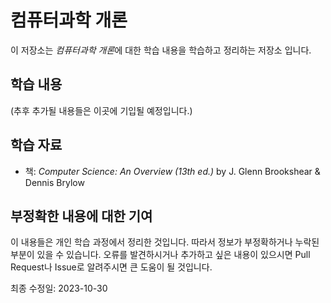 # 컴퓨터과학 개론
이 저장소는 *컴퓨터과학 개론*에 대한 학습 내용을 학습하고 정리하는 저장소 입니다.

## 학습 내용

(추후 추가될 내용들은 이곳에 기입될 예정입니다.)

## 학습 자료
* 책: *Computer Science: An Overview (13th ed.)* by J. Glenn Brookshear & Dennis Brylow


## 부정확한 내용에 대한 기여
이 내용들은 개인 학습 과정에서 정리한 것입니다. 따라서 정보가 부정확하거나 누락된 부분이 있을 수 있습니다. 오류를 발견하시거나 추가하고 싶은 내용이 있으시면 Pull Request나 Issue로 알려주시면 큰 도움이 될 것입니다.

최종 수정일: 2023-10-30